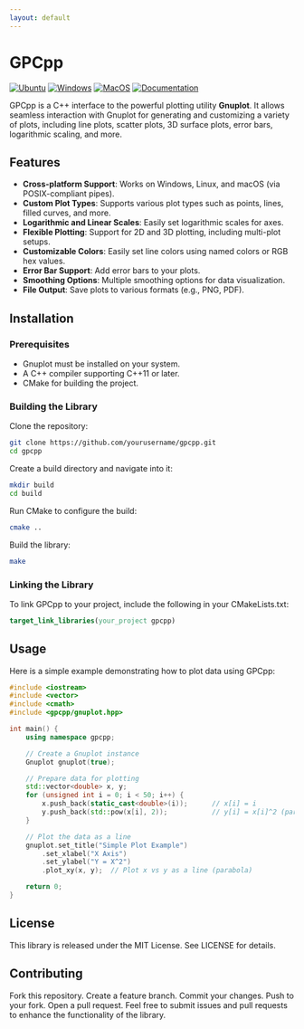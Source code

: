 ```yaml
---
layout: default
---
```


# GPCpp

[![Ubuntu](https://github.com/Galfurian/gpcpp/actions/workflows/ubuntu.yml/badge.svg)](https://github.com/Galfurian/gpcpp/actions/workflows/ubuntu.yml)
[![Windows](https://github.com/Galfurian/gpcpp/actions/workflows/windows.yml/badge.svg)](https://github.com/Galfurian/gpcpp/actions/workflows/windows.yml)
[![MacOS](https://github.com/Galfurian/gpcpp/actions/workflows/macos.yml/badge.svg)](https://github.com/Galfurian/gpcpp/actions/workflows/macos.yml)
[![Documentation](https://github.com/Galfurian/gpcpp/actions/workflows/documentation.yml/badge.svg)](https://github.com/Galfurian/gpcpp/actions/workflows/documentation.yml)

GPCpp is a C++ interface to the powerful plotting utility **Gnuplot**. It allows seamless interaction with Gnuplot for generating and customizing a variety of plots, including line plots, scatter plots, 3D surface plots, error bars, logarithmic scaling, and more.

## Features

- **Cross-platform Support**: Works on Windows, Linux, and macOS (via POSIX-compliant pipes).
- **Custom Plot Types**: Supports various plot types such as points, lines, filled curves, and more.
- **Logarithmic and Linear Scales**: Easily set logarithmic scales for axes.
- **Flexible Plotting**: Support for 2D and 3D plotting, including multi-plot setups.
- **Customizable Colors**: Easily set line colors using named colors or RGB hex values.
- **Error Bar Support**: Add error bars to your plots.
- **Smoothing Options**: Multiple smoothing options for data visualization.
- **File Output**: Save plots to various formats (e.g., PNG, PDF).

## Installation

### Prerequisites

- Gnuplot must be installed on your system.
- A C++ compiler supporting C++11 or later.
- CMake for building the project.

### Building the Library

Clone the repository:

```bash
git clone https://github.com/yourusername/gpcpp.git
cd gpcpp
```

Create a build directory and navigate into it:

```bash
mkdir build
cd build
```

Run CMake to configure the build:

```bash
cmake ..
```

Build the library:

```bash
make
```

### Linking the Library

To link GPCpp to your project, include the following in your CMakeLists.txt:

```cmake
target_link_libraries(your_project gpcpp)
```

## Usage

Here is a simple example demonstrating how to plot data using GPCpp:

```cpp
#include <iostream>
#include <vector>
#include <cmath>
#include <gpcpp/gnuplot.hpp>

int main() {
    using namespace gpcpp;

    // Create a Gnuplot instance
    Gnuplot gnuplot(true);

    // Prepare data for plotting
    std::vector<double> x, y;
    for (unsigned int i = 0; i < 50; i++) {
        x.push_back(static_cast<double>(i));      // x[i] = i
        y.push_back(std::pow(x[i], 2));           // y[i] = x[i]^2 (parabola)
    }

    // Plot the data as a line
    gnuplot.set_title("Simple Plot Example")
        .set_xlabel("X Axis")
        .set_ylabel("Y = X^2")
        .plot_xy(x, y);  // Plot x vs y as a line (parabola)

    return 0;
}
```

## License

This library is released under the MIT License. See LICENSE for details.

## Contributing

Fork this repository.
Create a feature branch.
Commit your changes.
Push to your fork.
Open a pull request.
Feel free to submit issues and pull requests to enhance the functionality of the library.
